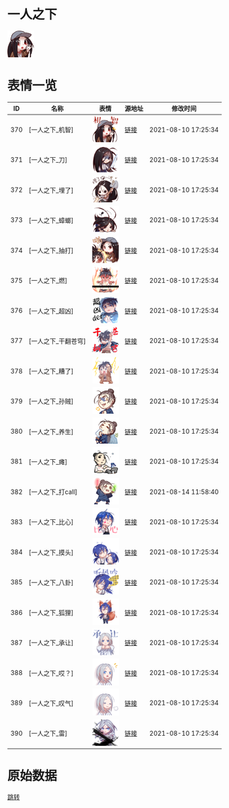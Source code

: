 # 一人之下

<img src="./cover.png" height="60" alt="cover" />

# 表情一览

|ID|名称|表情|源地址|修改时间|
|----|----|----|----|----|
|370|[一人之下_机智]|<img src="./pic/000370_%5B一人之下_机智%5D.png" height="60" alt="机智"/>|[链接](http://i0.hdslb.com/bfs/emote/afdcd367d011fbe5b78032daf519689c0bbcdc5e.png)|2021-08-10 17:25:34|
|371|[一人之下_刀]|<img src="./pic/000371_%5B一人之下_刀%5D.png" height="60" alt="刀"/>|[链接](http://i0.hdslb.com/bfs/emote/68036be8868b42a6cbdb61327cfdb50bedde1a38.png)|2021-08-10 17:25:34|
|372|[一人之下_埋了]|<img src="./pic/000372_%5B一人之下_埋了%5D.png" height="60" alt="埋了"/>|[链接](http://i0.hdslb.com/bfs/emote/2784a335e41ac4cdf2ec94bf430a906f933f11f4.png)|2021-08-10 17:25:34|
|373|[一人之下_蟑螂]|<img src="./pic/000373_%5B一人之下_蟑螂%5D.png" height="60" alt="蟑螂"/>|[链接](http://i0.hdslb.com/bfs/emote/a95014fff53b7921b5f1850781ccf5af5ef73234.png)|2021-08-10 17:25:34|
|374|[一人之下_抽打]|<img src="./pic/000374_%5B一人之下_抽打%5D.png" height="60" alt="抽打"/>|[链接](http://i0.hdslb.com/bfs/emote/a6a0a0a20019de939232bdaf3f1882e6d8ffd75e.png)|2021-08-10 17:25:34|
|375|[一人之下_燃]|<img src="./pic/000375_%5B一人之下_燃%5D.png" height="60" alt="燃"/>|[链接](http://i0.hdslb.com/bfs/emote/f2a78e0e05bb90b38b550f57355173f8e9e32a7f.png)|2021-08-10 17:25:34|
|376|[一人之下_超凶]|<img src="./pic/000376_%5B一人之下_超凶%5D.png" height="60" alt="超凶"/>|[链接](http://i0.hdslb.com/bfs/emote/aea3aa73a14350613628a0dac83e77c6c8fa9d68.png)|2021-08-10 17:25:34|
|377|[一人之下_干翻苍穹]|<img src="./pic/000377_%5B一人之下_干翻苍穹%5D.png" height="60" alt="干翻苍穹"/>|[链接](http://i0.hdslb.com/bfs/emote/e5de003a4eb9fef32fe722cd06ad2abc9a3d4ec3.png)|2021-08-10 17:25:34|
|378|[一人之下_糟了]|<img src="./pic/000378_%5B一人之下_糟了%5D.png" height="60" alt="糟了"/>|[链接](http://i0.hdslb.com/bfs/emote/45ad7c1b87cf95743a2ad000b8dd2eedfcf73107.png)|2021-08-10 17:25:34|
|379|[一人之下_孙贼]|<img src="./pic/000379_%5B一人之下_孙贼%5D.png" height="60" alt="孙贼"/>|[链接](http://i0.hdslb.com/bfs/emote/a689c37d5779cda0774d6f4be65cd587c4d0e27f.png)|2021-08-10 17:25:34|
|380|[一人之下_养生]|<img src="./pic/000380_%5B一人之下_养生%5D.png" height="60" alt="养生"/>|[链接](http://i0.hdslb.com/bfs/emote/32adfeb34ecc2e4ab9702813ab547fc0bb09aac7.png)|2021-08-10 17:25:34|
|381|[一人之下_瘫]|<img src="./pic/000381_%5B一人之下_瘫%5D.png" height="60" alt="瘫"/>|[链接](http://i0.hdslb.com/bfs/emote/721c2b271d9edbb937c6dec61ba25568797b27aa.png)|2021-08-10 17:25:34|
|382|[一人之下_打call]|<img src="./pic/000382_%5B一人之下_打call%5D.png" height="60" alt="打call"/>|[链接](http://i0.hdslb.com/bfs/emote/7f979ab31d61e09acb3da46b52c52376e1131abe.png)|2021-08-14 11:58:40|
|383|[一人之下_比心]|<img src="./pic/000383_%5B一人之下_比心%5D.png" height="60" alt="比心"/>|[链接](http://i0.hdslb.com/bfs/emote/fafec3459f631f0ba76adde9faf8aa112469e9c4.png)|2021-08-10 17:25:34|
|384|[一人之下_摸头]|<img src="./pic/000384_%5B一人之下_摸头%5D.png" height="60" alt="摸头"/>|[链接](http://i0.hdslb.com/bfs/emote/500171557765a27c500a7024888c698680c73653.png)|2021-08-10 17:25:34|
|385|[一人之下_八卦]|<img src="./pic/000385_%5B一人之下_八卦%5D.png" height="60" alt="八卦"/>|[链接](http://i0.hdslb.com/bfs/emote/5be05cddd588d7b635cd55501b9b7a47af5dc5bc.png)|2021-08-10 17:25:34|
|386|[一人之下_狐狸]|<img src="./pic/000386_%5B一人之下_狐狸%5D.png" height="60" alt="狐狸"/>|[链接](http://i0.hdslb.com/bfs/emote/022b95f086cd4469aec2a44045729bfda6fd8c95.png)|2021-08-10 17:25:34|
|387|[一人之下_承让]|<img src="./pic/000387_%5B一人之下_承让%5D.png" height="60" alt="承让"/>|[链接](http://i0.hdslb.com/bfs/emote/6a21366ea70b7369b1d3c867f04bf8932e7c9be4.png)|2021-08-10 17:25:34|
|388|[一人之下_哎？]|<img src="./pic/000388_%5B一人之下_哎？%5D.png" height="60" alt="哎？"/>|[链接](http://i0.hdslb.com/bfs/emote/ece804d0f852c6c6c9ae280dca523de672d5631d.png)|2021-08-10 17:25:34|
|389|[一人之下_叹气]|<img src="./pic/000389_%5B一人之下_叹气%5D.png" height="60" alt="叹气"/>|[链接](http://i0.hdslb.com/bfs/emote/f5c79a00613d3e1f71d18332d474c7c0af31e4b2.png)|2021-08-10 17:25:34|
|390|[一人之下_雷]|<img src="./pic/000390_%5B一人之下_雷%5D.png" height="60" alt="雷"/>|[链接](http://i0.hdslb.com/bfs/emote/75bbf0f391e8136d79109ff1d6904b688555b49b.png)|2021-08-10 17:25:34|

# 原始数据

[跳转](./raw.json)

